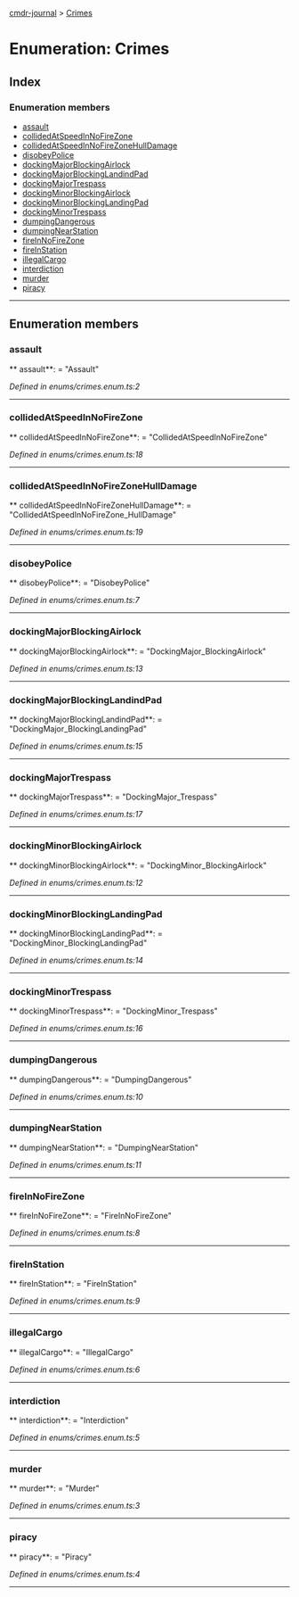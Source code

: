 [cmdr-journal](../README.md) > [Crimes](../enums/crimes.md)



# Enumeration: Crimes

## Index

### Enumeration members

* [assault](crimes.md#assault)
* [collidedAtSpeedInNoFireZone](crimes.md#collidedatspeedinnofirezone)
* [collidedAtSpeedInNoFireZoneHullDamage](crimes.md#collidedatspeedinnofirezonehulldamage)
* [disobeyPolice](crimes.md#disobeypolice)
* [dockingMajorBlockingAirlock](crimes.md#dockingmajorblockingairlock)
* [dockingMajorBlockingLandindPad](crimes.md#dockingmajorblockinglandindpad)
* [dockingMajorTrespass](crimes.md#dockingmajortrespass)
* [dockingMinorBlockingAirlock](crimes.md#dockingminorblockingairlock)
* [dockingMinorBlockingLandingPad](crimes.md#dockingminorblockinglandingpad)
* [dockingMinorTrespass](crimes.md#dockingminortrespass)
* [dumpingDangerous](crimes.md#dumpingdangerous)
* [dumpingNearStation](crimes.md#dumpingnearstation)
* [fireInNoFireZone](crimes.md#fireinnofirezone)
* [fireInStation](crimes.md#fireinstation)
* [illegalCargo](crimes.md#illegalcargo)
* [interdiction](crimes.md#interdiction)
* [murder](crimes.md#murder)
* [piracy](crimes.md#piracy)



---
## Enumeration members
<a id="assault"></a>

###  assault

** assault**:    = "Assault"

*Defined in enums/crimes.enum.ts:2*





___

<a id="collidedatspeedinnofirezone"></a>

###  collidedAtSpeedInNoFireZone

** collidedAtSpeedInNoFireZone**:    = "CollidedAtSpeedInNoFireZone"

*Defined in enums/crimes.enum.ts:18*





___

<a id="collidedatspeedinnofirezonehulldamage"></a>

###  collidedAtSpeedInNoFireZoneHullDamage

** collidedAtSpeedInNoFireZoneHullDamage**:    = "CollidedAtSpeedInNoFireZone_HullDamage"

*Defined in enums/crimes.enum.ts:19*





___

<a id="disobeypolice"></a>

###  disobeyPolice

** disobeyPolice**:    = "DisobeyPolice"

*Defined in enums/crimes.enum.ts:7*





___

<a id="dockingmajorblockingairlock"></a>

###  dockingMajorBlockingAirlock

** dockingMajorBlockingAirlock**:    = "DockingMajor_BlockingAirlock"

*Defined in enums/crimes.enum.ts:13*





___

<a id="dockingmajorblockinglandindpad"></a>

###  dockingMajorBlockingLandindPad

** dockingMajorBlockingLandindPad**:    = "DockingMajor_BlockingLandingPad"

*Defined in enums/crimes.enum.ts:15*





___

<a id="dockingmajortrespass"></a>

###  dockingMajorTrespass

** dockingMajorTrespass**:    = "DockingMajor_Trespass"

*Defined in enums/crimes.enum.ts:17*





___

<a id="dockingminorblockingairlock"></a>

###  dockingMinorBlockingAirlock

** dockingMinorBlockingAirlock**:    = "DockingMinor_BlockingAirlock"

*Defined in enums/crimes.enum.ts:12*





___

<a id="dockingminorblockinglandingpad"></a>

###  dockingMinorBlockingLandingPad

** dockingMinorBlockingLandingPad**:    = "DockingMinor_BlockingLandingPad"

*Defined in enums/crimes.enum.ts:14*





___

<a id="dockingminortrespass"></a>

###  dockingMinorTrespass

** dockingMinorTrespass**:    = "DockingMinor_Trespass"

*Defined in enums/crimes.enum.ts:16*





___

<a id="dumpingdangerous"></a>

###  dumpingDangerous

** dumpingDangerous**:    = "DumpingDangerous"

*Defined in enums/crimes.enum.ts:10*





___

<a id="dumpingnearstation"></a>

###  dumpingNearStation

** dumpingNearStation**:    = "DumpingNearStation"

*Defined in enums/crimes.enum.ts:11*





___

<a id="fireinnofirezone"></a>

###  fireInNoFireZone

** fireInNoFireZone**:    = "FireInNoFireZone"

*Defined in enums/crimes.enum.ts:8*





___

<a id="fireinstation"></a>

###  fireInStation

** fireInStation**:    = "FireInStation"

*Defined in enums/crimes.enum.ts:9*





___

<a id="illegalcargo"></a>

###  illegalCargo

** illegalCargo**:    = "IllegalCargo"

*Defined in enums/crimes.enum.ts:6*





___

<a id="interdiction"></a>

###  interdiction

** interdiction**:    = "Interdiction"

*Defined in enums/crimes.enum.ts:5*





___

<a id="murder"></a>

###  murder

** murder**:    = "Murder"

*Defined in enums/crimes.enum.ts:3*





___

<a id="piracy"></a>

###  piracy

** piracy**:    = "Piracy"

*Defined in enums/crimes.enum.ts:4*





___


